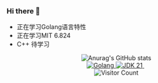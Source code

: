 ### Hi there 👋

<!--
**MrCQH/MrCQH** is a ✨ _special_ ✨ repository because its `README.md` (this file) appears on your GitHub profile.

Here are some ideas to get you started:

- 🔭 I’m currently working on ...
- 🌱 I’m currently learning ...
- 👯 I’m looking to collaborate on ...
- 🤔 I’m looking for help with ...
- 💬 Ask me about ...
- 📫 How to reach me: ...
- 😄 Pronouns: ...
- ⚡ Fun fact: ...
-->

- 正在学习Golang语言特性
- 正在学习MIT 6.824
- C++ 待学习

<div align="center">
  <div>
    <img alt="Anurag's GitHub stats" src="https://github-readme-stats.vercel.app/api?username=MrCQH&show_icons=true&theme=radical">
  </div>
  <a align="center" href="https://go.dev/">
    <img alt="Golang" src="https://img.shields.io/badge/code-Golang-green">
  </a>
  <a align="center" href="https://openjdk.org/projects/jdk/21/">
    <img alt="JDK 21" src="https://img.shields.io/badge/code-JDK%2021-blue">
  </a>
  <img alt="" src="https://img.shields.io/badge/保持-好奇心-yellow">
  <img alt="" src="https://img.shields.io/badge/爱好-Coding-red">
  <div>
    <img alt="Visitor Count" src="https://profile-counter.glitch.me/MrCQH/count.svg">
  </div>
</div> 


